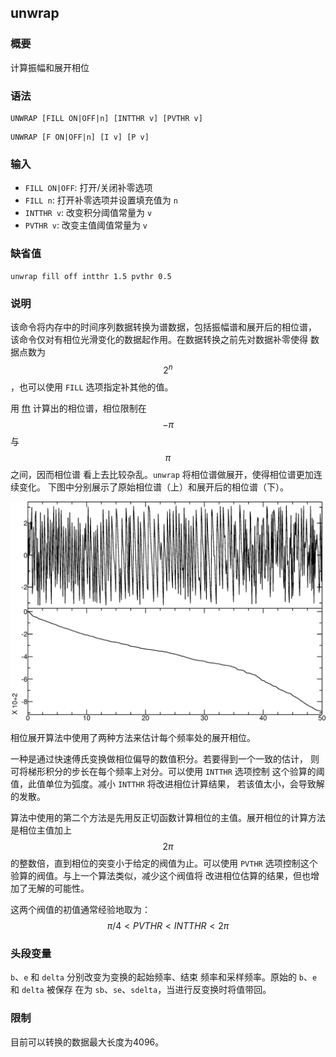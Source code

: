 ## unwrap

### 概要

计算振幅和展开相位

### 语法

``` {.bash}
UNWRAP [FILL ON|OFF|n] [INTTHR v] [PVTHR v]
```
``` {.bash}
UNWRAP [F ON|OFF|n] [I v] [P v]
```

### 输入

- `FILL ON|OFF`: 打开/关闭补零选项
- `FILL n`: 打开补零选项并设置填充值为 `n`
- `INTTHR v`: 改变积分阈值常量为 `v`
- `PVTHR v`: 改变主值阈值常量为 `v`

### 缺省值

``` {.bash}
unwrap fill off intthr 1.5 pvthr 0.5
```

### 说明

该命令将内存中的时间序列数据转换为谱数据，包括振幅谱和展开后的相位谱，
该命令仅对有相位光滑变化的数据起作用。在数据转换之前先对数据补零使得
数据点数为 $$2^n$$，也可以使用 `FILL` 选项指定补其他的值。

用 [fft](/commands/fft.md)
计算出的相位谱，相位限制在 $$-\pi$$ 与 $$\pi$$ 之间，因而相位谱
看上去比较杂乱。`unwrap` 将相位谱做展开，使得相位谱更加连续变化。
下图中分别展示了原始相位谱（上）和展开后的相位谱（下）。

![展开相位](/figures/unwrap.png)

相位展开算法中使用了两种方法来估计每个频率处的展开相位。

一种是通过快速傅氏变换做相位偏导的数值积分。若要得到一个一致的估计，
则可将梯形积分的步长在每个频率上对分。可以使用 `INTTHR` 选项控制
这个验算的阈值，此值单位为弧度。减小 `INTTHR` 将改进相位计算结果，
若该值太小，会导致解的发散。

算法中使用的第二个方法是先用反正切函数计算相位的主值。展开相位的计算方法
是相位主值加上 $$2\pi$$ 的整数倍，直到相位的突变小于给定的阀值为止。可以使用
`PVTHR` 选项控制这个验算的阀值。与上一个算法类似，减少这个阀值将
改进相位估算的结果，但也增加了无解的可能性。

这两个阀值的初值通常经验地取为： $$\pi/4 < PVTHR < INTTHR < 2\pi$$

### 头段变量

`b`、`e` 和 `delta` 分别改变为变换的起始频率、结束
频率和采样频率。原始的 `b`、`e` 和 `delta` 被保存 在为
`sb`、`se`、`sdelta`，当进行反变换时将值带回。

### 限制

目前可以转换的数据最大长度为4096。
